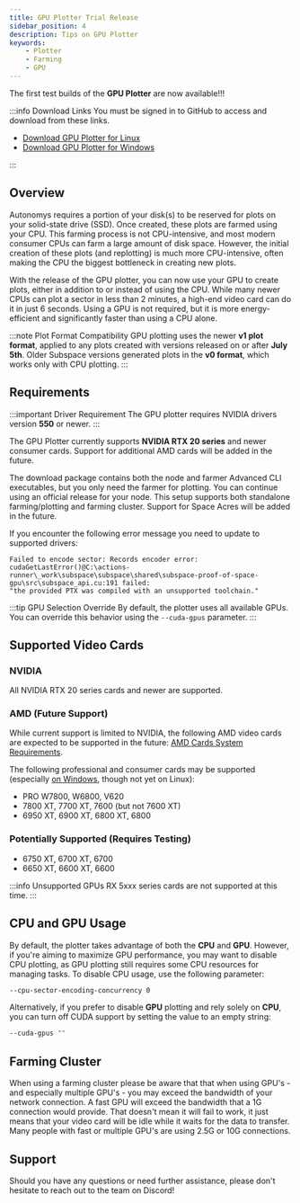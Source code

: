 ```yaml
---
title: GPU Plotter Trial Release
sidebar_position: 4
description: Tips on GPU Plotter
keywords:
    - Plotter
    - Farming
    - GPU
---
```


The first test builds of the **GPU Plotter** are now available!!!

:::info Download Links
You must be signed in to GitHub to access and download from these links.
- [Download GPU Plotter for Linux](https://github.com/autonomys/subspace/actions/runs/10850781628)
- [Download GPU Plotter for Windows](https://github.com/autonomys/subspace/actions/runs/10849228997)

:::

## Overview

Autonomys requires a portion of your disk(s) to be reserved for plots on your solid-state drive (SSD). Once created, these plots are farmed using your CPU. This farming process is not CPU-intensive, and most 
modern consumer CPUs can farm a large amount of disk space. However, the initial creation of these plots (and replotting) is much more CPU-intensive, often making the CPU the biggest bottleneck in creating new plots.

With the release of the GPU plotter, you can now use your GPU to create plots, either in addition to or instead of using the CPU. While many newer CPUs can plot a sector in less than 2 minutes, a high-end video card 
can do it in just 6 seconds. Using a GPU is not required, but it is more energy-efficient and significantly faster than using a CPU alone.

:::note Plot Format Compatibility
GPU plotting uses the newer **v1 plot format**, applied to any plots created with versions released on or after **July 5th**.
Older Subspace versions generated plots in the **v0 format**, which works only with CPU plotting.
:::

## Requirements

:::important Driver Requirement
The GPU plotter requires NVIDIA drivers version **550** or newer.
:::

The GPU Plotter currently supports **NVIDIA RTX 20 series** and newer consumer cards.
Support for additional AMD cards will be added in the future.

The download package contains both the node and farmer Advanced CLI executables, but you only need the farmer for plotting. You can continue using an official release for your node. This setup supports both standalone farming/plotting and farming cluster. Support for Space Acres will be added in the future.

If you encounter the following error message you need to update to supported drivers:
```
Failed to encode sector: Records encoder error:
cudaGetLastError()@C:\actions-runner\_work\subspace\subspace\shared\subspace-proof-of-space-gpu\src\subspace_api.cu:191 failed:
"the provided PTX was compiled with an unsupported toolchain."
```

:::tip GPU Selection Override
By default, the plotter uses all available GPUs. You can override this behavior using the `--cuda-gpus` parameter.
:::

## Supported Video Cards

### NVIDIA

All NVIDIA RTX 20 series cards and newer are supported.

### AMD (Future Support) 

While current support is limited to NVIDIA, the following AMD video cards are expected to be supported in the future:
[AMD Cards System Requirements](https://rocm.docs.amd.com/projects/install-on-linux/en/latest/reference/system-requirements.html). 

The following professional and consumer cards may be supported (especially [on Windows](https://rocm.docs.amd.com/projects/install-on-windows/en/docs-6.2.0/reference/system-requirements.html), though not yet on Linux):

- PRO W7800, W6800, V620
- 7800 XT, 7700 XT, 7600 (but not 7600 XT)
- 6950 XT, 6900 XT, 6800 XT, 6800

### Potentially Supported (Requires Testing)

- 6750 XT, 6700 XT, 6700
- 6650 XT, 6600 XT, 6600

:::info Unsupported GPUs
RX 5xxx series cards are not supported at this time.
:::

## CPU and GPU Usage

By default, the plotter takes advantage of both the **CPU** and **GPU**. However, if you're aiming to maximize GPU performance, you may want to disable CPU plotting, as GPU plotting still requires some CPU resources for managing tasks. To disable CPU usage, use the following parameter:

```bash
--cpu-sector-encoding-concurrency 0
```

Alternatively, if you prefer to disable **GPU** plotting and rely solely on **CPU**, you can turn off CUDA support by setting the value to an empty string:

```bash
--cuda-gpus ""
```

## Farming Cluster

When using a farming cluster please be aware that that when using GPU's - and especially multiple GPU's - you may exceed the bandwidth of your network connection. A fast GPU will exceed the bandwidth that a 1G 
connection would provide. That doesn't mean it will fail to work, it just means that your video card will be idle while it waits for the data to transfer. Many people with fast or multiple GPU's are using 2.5G 
or 10G connections.

## Support

Should you have any questions or need further assistance, please don't hesitate to reach out to the team on Discord!
